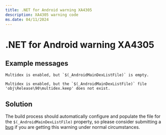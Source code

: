 ```yaml
---
title: .NET for Android warning XA4305
description: XA4305 warning code
ms.date: 04/11/2024
---
```

# .NET for Android warning XA4305

## Example messages

```
Multidex is enabled, but `$(_AndroidMainDexListFile)` is empty.
```

```
Multidex is enabled, but the `$(_AndroidMainDexListFile)` file 'obj\Release\90\multidex.keep' does not exist.
```

## Solution

The build process should automatically configure and populate the file for the
`$(_AndroidMainDexListFile)` property, so please consider submitting a
[bug][bug] if you are getting this warning under normal circumstances.

[bug]: https://github.com/xamarin/xamarin-android/wiki/Submitting-Bugs,-Feature-Requests,-and-Pull-Requests
